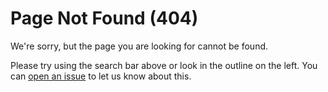 # Page Not Found (404)

We're sorry, but the page you are looking for cannot be found.

Please try using the search bar above or look in the outline on the
left. You can [open an issue] to let us know about this.

[open an issue]: https://github.com/google/comprehensive-rust/issues
